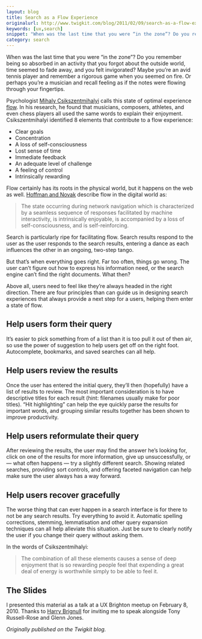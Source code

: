 ```yaml
---
layout: blog
title: Search as a Flow Experience
originalurl: http://www.twigkit.com/blog/2011/02/09/search-as-a-flow-experience.html
keywords: [ux,search]
snippet: "When was the last time that you were “in the zone”? Do you remember being so absorbed in an activity that you forgot about the outside world, time seemed to fade away, and you felt invigorated? Maybe you’re an avid tennis player and remember a rigorous game when you seemed on fire. Or perhaps you’re a musician and recall feeling as if the notes were flowing through your fingertips. Psychologist Mihaly Csikszentmihalyi calls this state of optimal experience flow. In his research, he found that musicians, composers, athletes, and even chess players all used the same words to explain their enjoyment. Csikszentmihalyi identified 8 elements that contribute to a flow experience."
category: search
---
```


When was the last time that you were “in the zone”? Do you remember being so absorbed in an activity that you forgot about the outside world, time seemed to fade away, and you felt invigorated? Maybe you’re an avid tennis player and remember a rigorous game when you seemed on fire. Or perhaps you’re a musician and recall feeling as if the notes were flowing through your fingertips.

Psychologist [Mihaly Csikszentmihalyi](https://web.archive.org/web/20140806021501/http://en.wikipedia.org/wiki/Mihaly_Csikszentmihalyi) calls this state of optimal experience [flow](https://web.archive.org/web/20140806021501/http://www.julieboyd.com.au/ILF/pages/members/cats/bkovervus/per_growth_pdfs/flow.pdf). In his research, he found that musicians, composers, athletes, and even chess players all used the same words to explain their enjoyment. Csikszentmihalyi identified 8 elements that contribute to a flow experience:

* Clear goals
* Concentration
* A loss of self-consciousness
* Lost sense of time
* Immediate feedback
* An adequate level of challenge
* A feeling of control
* Intrinsically rewarding

Flow certainly has its roots in the physical world, but it happens on the web as well. [Hoffman and Novak](https://web.archive.org/web/20140806021501/http://bear.warrington.ufl.edu/weitz/mar7786/Articles/online%20expereince%20flow.pdf) describe flow in the digital world as:

> The state occurring during network navigation which is characterized by a seamless sequence of responses facilitated by machine interactivity, is intrinsically enjoyable, is accompanied by a loss of self-consciousness, and is self-reinforcing.

Search is particularly ripe for facilitating flow. Search results respond to the user as the user responds to the search results, entering a dance as each influences the other in an ongoing, two-step tango.

But that’s when everything goes right. Far too often, things go wrong. The user can’t figure out how to express his information need, or the search engine can’t find the right documents. What then?

Above all, users need to feel like they’re always headed in the right direction. There are four principles than can guide us in designing search experiences that always provide a next step for a users, helping them enter a state of flow.


## Help users form their query
It’s easier to pick something from of a list than it is too pull it out of then air, so use the power of suggestion to help users get off on the right foot. Autocomplete, bookmarks, and saved searches can all help.


## Help users review the results
Once the user has entered the initial query, they’ll then (hopefully) have a list of results to review. The most important consideration is to have descriptive titles for each result (hint: filenames usually make for poor titles). “Hit highlighting” can help the eye quickly parse the results for important words, and grouping similar results together has been shown to improve productivity.


## Help users reformulate their query
After reviewing the results, the user may find the answer he’s looking for, click on one of the results for more information, give up unsuccessfully, or — what often happens — try a slightly different search. Showing related searches, providing sort controls, and offering faceted navigation can help make sure the user always has a way forward.


## Help users recover gracefully
The worse thing that can ever happen in a search interface is for there to not be any search results. Try everything to avoid it. Automatic spelling corrections, stemming, lemmatisation and other query expansion techniques can all help alleviate this situation. Just be sure to clearly notify the user if you change their query without asking them.

In the words of Csikszentmihalyi:

> The combination of all these elements causes a sense of deep enjoyment that is so rewarding people feel that expending a great deal of energy is worthwhile simply to be able to feel it.

## The Slides
I presented this material as a talk at a UX Brighton meetup on February 8, 2010. Thanks to [Harry Brignull](http://twitter.com/harrybr) for inviting me to speak alongside Tony Russell-Rose and Glenn Jones.

*Originally published on the Twigkit blog.*